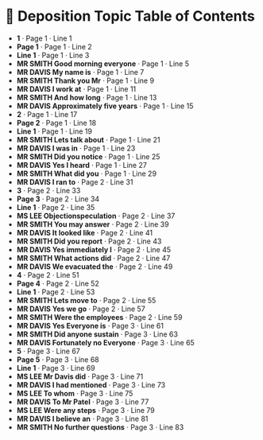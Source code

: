 # 🧾 Deposition Topic Table of Contents

- **1** · Page 1 · Line 1
- **Page 1** · Page 1 · Line 2
- **Line 1** · Page 1 · Line 3
- **MR SMITH Good morning everyone** · Page 1 · Line 5
- **MR DAVIS My name is** · Page 1 · Line 7
- **MR SMITH Thank you Mr** · Page 1 · Line 9
- **MR DAVIS I work at** · Page 1 · Line 11
- **MR SMITH And how long** · Page 1 · Line 13
- **MR DAVIS Approximately five years** · Page 1 · Line 15
- **2** · Page 1 · Line 17
- **Page 2** · Page 1 · Line 18
- **Line 1** · Page 1 · Line 19
- **MR SMITH Lets talk about** · Page 1 · Line 21
- **MR DAVIS I was in** · Page 1 · Line 23
- **MR SMITH Did you notice** · Page 1 · Line 25
- **MR DAVIS Yes I heard** · Page 1 · Line 27
- **MR SMITH What did you** · Page 1 · Line 29
- **MR DAVIS I ran to** · Page 2 · Line 31
- **3** · Page 2 · Line 33
- **Page 3** · Page 2 · Line 34
- **Line 1** · Page 2 · Line 35
- **MS LEE Objectionspeculation** · Page 2 · Line 37
- **MR SMITH You may answer** · Page 2 · Line 39
- **MR DAVIS It looked like** · Page 2 · Line 41
- **MR SMITH Did you report** · Page 2 · Line 43
- **MR DAVIS Yes immediately I** · Page 2 · Line 45
- **MR SMITH What actions did** · Page 2 · Line 47
- **MR DAVIS We evacuated the** · Page 2 · Line 49
- **4** · Page 2 · Line 51
- **Page 4** · Page 2 · Line 52
- **Line 1** · Page 2 · Line 53
- **MR SMITH Lets move to** · Page 2 · Line 55
- **MR DAVIS Yes we go** · Page 2 · Line 57
- **MR SMITH Were the employees** · Page 2 · Line 59
- **MR DAVIS Yes Everyone is** · Page 3 · Line 61
- **MR SMITH Did anyone sustain** · Page 3 · Line 63
- **MR DAVIS Fortunately no Everyone** · Page 3 · Line 65
- **5** · Page 3 · Line 67
- **Page 5** · Page 3 · Line 68
- **Line 1** · Page 3 · Line 69
- **MS LEE Mr Davis did** · Page 3 · Line 71
- **MR DAVIS I had mentioned** · Page 3 · Line 73
- **MS LEE To whom** · Page 3 · Line 75
- **MR DAVIS To Mr Patel** · Page 3 · Line 77
- **MS LEE Were any steps** · Page 3 · Line 79
- **MR DAVIS I believe an** · Page 3 · Line 81
- **MR SMITH No further questions** · Page 3 · Line 83
